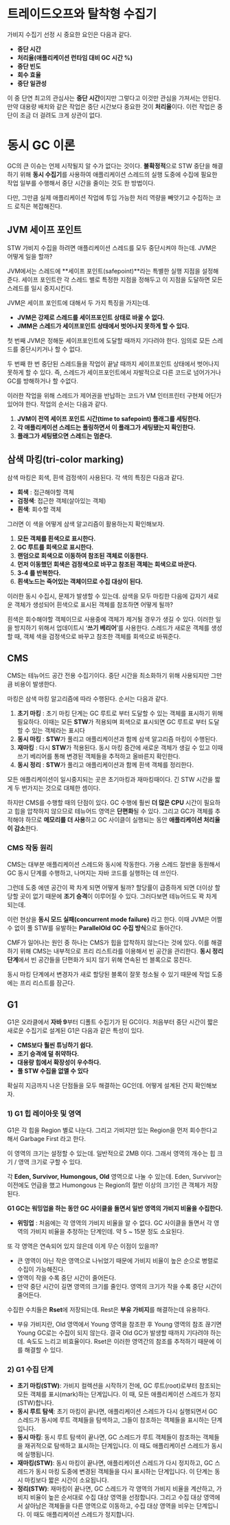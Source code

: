 # 트레이드오프와 탈착형 수집기

가비지 수집기 선정 시 중요한 요인은 다음과 같다.

- **중단 시간**
- **처리율(애플리케이션 런타임 대비 GC 시간 %)**
- **중단 빈도**
- **회수 효율**
- **중단 일관성**

이 중 단연 최고의 관심사는 **중단 시간**이지만 그렇다고 이것만 관심을 가져서는 안된다. 만약 대용량 배치와 같은 작업은 중단 시간보다 중요한 것이 **처리율**이다. 이런 작업은 중단이 조금 더 걸려도 크게 상관이 없다. 

# 동시 GC 이론

GC의 큰 이슈는 언제 시작될지 알 수가 없다는 것이다. **불확정적**으로 STW 중단을 해결하기 위해 **동시 수집기**를 사용하여 애플리케이션 스레드의 실행 도중에 수집에 필요한 작업 일부를 수행해서 중단 시간을 줄이는 것도 한 방법이다.

다만, 그만큼 실제 애플리케이션 작업에 투입 가능한 처리 역량을 빼앗기고 수집하는 코드 로직은 복잡해진다. 

## JVM 세이프 포인트

STW 가비지 수집을 하려면 애플리케이션 스레드를 모두 중단시켜야 하는데. JVM은 어떻게 일을 할까? 

JVM에서는 스레드에 **세이프 포인트(safepoint)**라는 특별한 실행 지점을 설정해준다. 세이프 포인트란 각 스레드 별로 특정한 지점을 정해두고 이 지점을 도달하면 모든 스레드를 일시 중지시킨다.

JVM은 세이프 포인트에 대해서 두 가지 특징을 가지는데. 

- **JVM은 강제로 스레드를 세이프포인트 상태로 바꿀 수 없다.**
- **JMM은 스레드가 세이프포인트 상태에서 벗어나지 못하게 할 수 있다.**

첫 번째 JVM은 정해둔 세이프포인트에 도달할 때까지 기다려야 한다. 임의로 모든 스레드를 중단시키거나 할 수 없다.

두 번째 한 번 중단된 스레드들을 작업이 끝날 때까지 세이프포인트 상태에서 벗어나지 못하게 할 수 있다. 즉, 스레드가 세이프포인트에서 자발적으로 다른 코드로 넘어가거나 GC를 방해하거나 할 수없다. 

이러한 작업을 위해 스레드가 제어권을 반납하는 코드가 VM 인터프린터 구현체 어딘가 있어야 한다. 작업의 순서는 다음과 같다.

1. **JVM이 전역 세이프 포인트 시간(time to safepoint) 플래그를 세팅한다.**
2. **각 애플리케이션 스레드는 폴링하면서 이 플래그가 세팅됐는지 확인한다.**
3. **플래그가 세팅됐으면 스레드는 멈춘다.**

## 삼색 마킹(tri-color marking)

삼색 마킹은 회색, 흰색 검정색이 사용된다. 각 색의 특징은 다음과 같다. 

- **회색** : 접근해야할 객체
- **검정색**: 접근한 객체(살아있는 객체)
- **흰색**: 회수할 객체

그러면 이 색을 어떻게 삼색 알고리즘이 활용하는지 확인해보자.

1. **모든 객체를 흰색으로 표시한다.**
2. **GC 루트를 회색으로 표시한다.**
3. **랜덤으로 회색으로 이동하여 참조된 객체로 이동한다.**
4. **먼저 이동했던 회색은 검정색으로 바꾸고 참조된 객체는 회색으로 바꾼다.**
5. **3-4 를 반복한다.**
6. **흰색노드는 죽어있는 객체이므로 수집 대상이 된다.** 

이러한 동시 수집시, 문제가 발생할 수 있는데. 삼색을 모두 마킹한 다음에 갑자기 새로운 객체가 생성되어 흰색으로 표시된 객체를 참조하면 어떻게 될까?

흰색은 회수해야할 객체이므로 사용중에 객체가 제거될 경우가 생길 수 있다. 이러한 일을 방지하기 위해서 업데이트시 ‘**쓰기 베리어**’를 사용한다. 스레드가 새로운 객체를 생성할 때, 객체 색을 검정색으로 바꾸고 참조한 객체를 회색으로 바꿔준다.

## CMS

CMS는 테뉴어드 공간 전용 수집기이다. 중단 시간을 최소화하기 위해 사용되지만 그만큼 비용이 발생한다. 

마킹은 삼색 마킹 알고리즘에 따라 수행된다. 순서는 다음과 같다.

1. **초기 마킹** : 초기 마킹 단계는 GC 루트로 부터 도달할 수 있는 객체를 표시하기 위해 필요하다. 이때는 모든 **STW**가 적용되며 회색으로 표시되면 GC 루트로 부터 도달할 수 있는 객체라는 표시다
2. **동시 마킹** : **STW**가 풀리고 애플리케이션과 함께 삼색 알고리즘 마킹이 수행된다. 
3. **재마킹** : 다시 **STW**가 적용된다. 동시 마킹 중간에 새로운 객체가 생길 수 있고 이때 쓰기 베리어를 통해 변경된 객체들을 추적하고 올바른지 확인한다.
4. **동시 정리** : **STW**가 풀리고 애플리케이션과 함께 흰색 객체를 정리한다.  

모든 애플리케이션이 일시중지되는 곳은 초기마킹과 재마킹때이다. 긴 STW 시간을 짧게 두 번가지는 것으로 대체한 셈이다.

하지만 CMS를 수행할 때의 단점이 있다. GC 수행에 훨씬 **더 많은 CPU** 시간이 필요하고 힙을 압착하지 않으므로 테뉴어드 영역은 **단편화**될 수 있다. 그리고 GC가 객체를 추적해야 하므로 **메모리를 더 사용**하고 GC 사이클이 실행되는 동안 **애플리케이션 처리율이 감소**한다.

### CMS 작동 원리

CMS는 대부분 애플리케이션 스레드와 동시에 작동한다. 가용 스레드 절반을 동원해서 GC 동시 단계를 수행하고, 나머지는 자바 코드를 실행하는 데 쓰인다.

그런데 도중 에덴 공간이 꽉 차게 되면 어떻게 될까? 할당률이 급증하게 되면 더이상 할당할 곳이 없기 때문에 **조기 승격**이 이루어질 수 있다. 그러다보면 테뉴어드도 꽉 차게 되는데. 

이런 현상을 **동시 모드 실패(concurrent mode failure)** 라고 한다. 이때 JVM은 어쩔 수 없이 풀 STW를 유발하는 **ParallelOld GC 수집 방식**으로 돌아간다.

CMF가 일어나는 원인 중 하나는 CMS가 힙을 압착하지 않는다는 것에 있다. 이를 해결하기 위해 CMS는 내부적으로 프리 리스트라를 이용해서 빈 공간을 관리한다. **동시 정리 단계**에서 빈 공간들을 단편화가 되지 않기 위해 연속된 빈 블록으로 뭉친다.

동시 마킹 단계에서 변경자가 새로 할당된 블록이 잘못 청소될 수 있기 때문에 작업 도중에는 프리 리스트를 잠근다.

## G1

G1은 오라클에서 **자바 9**부터 디폴트 수집기가 된 GC이다. 처음부터 중단 시간이 짧은 새로운 수집기로 설계된 G1은 다음과 같은 특성이 있다. 

- **CMS보다 훨씬 튜닝하기 쉽다.**
- **조기 승격에 덜 취약하다.**
- **대용량 힙에서 확장성이 우수하다.**
- **풀 STW 수집을 없앨 수 있다**

확실히 지금까지 나온 단점들을 모두 해결하는 GC인데. 어떻게 설계된 건지 확인해보자.

### 1) G1 힙 레이아웃 및 영역

G1은 각 힙을 Region 별로 나눈다. 그리고 가비지만 있는 Region을 먼저 회수한다고 해서 Garbage First 라고 한다.

이 영역의 크기는 설정할 수 있는데. 일반적으로 2MB 이다. 그래서 영역의 개수는 힙 크기 / 영역 크기로 구할 수 있다.

각 **Eden, Survivor, Humongous, Old** 영역으로 나눌 수 있는데. Eden, Survivor는 이전에도 언급을 했고 Humongous 는 Region의 절반 이상의 크기인 큰 객체가 저장된다. 

**G1 GC는 워밍업을 하는 동안 GC 사이클을 돌면서 일반 영역의 가비지 비율을 수집한다.**

- **위밍업** : 처음에는 각 영역의 가비지 비율을 알 수 없다. GC 사이클을 돌면서 각 영역의 가비지 비율을 추정하는 단계인데. 약 5 ~ 15분 정도 소요된다.

또 각 영역은 연속되어 있지 않은데 이게 무슨 이점이 있을까? 

- 큰 영역이 아닌 작은 영역으로 나뉘었기 때문에 가비지 비율이 높은 순으로 병렬로 수집이 가능해진다.
- 영역이 작을 수록 중단 시간이 줄어든다.
- 만약 중단 시간이 길면 영역의 크기를 줄인다. 영역의 크기가 작을 수록 중단 시간이 줄어든다.

수집한 수치들은 **Rset**에 저장되는데. Rest은 **부유 가비지**를 해결하는데 유용하다.

- 부유 가비지란, Old 영역에서 Young 영역을 참조한 후 Young 영역의 참조 끊기면 Young GC로는 수집이 되지 않는다. 결국 Old GC가 발생할 때까지 기다려야 하는데. 속도도 느리고 비효율이다. Rset은 이러한 영역간의 참조를 추적하기 때문에 이를 해결할 수 있다.

### 2) G1 수집 단계

- **초기 마킹(STW)**: 가비지 컬렉션을 시작하기 전에, GC 루트(root)로부터 참조되는 모든 객체를 표시(mark)하는 단계입니다. 이 때, 모든 애플리케이션 스레드가 정지(STW)합니다.
- **동시 루트 탐색**: 초기 마킹이 끝나면, 애플리케이션 스레드가 다시 실행되면서 GC 스레드가 동시에 루트 객체들을 탐색하고, 그들이 참조하는 객체들을 표시하는 단계입니다.
- **동시 마킹**: 동시 루트 탐색이 끝나면, GC 스레드가 루트 객체들이 참조하는 객체들을 재귀적으로 탐색하고 표시하는 단계입니다. 이 때도 애플리케이션 스레드가 동시에 실행됩니다.
- **재마킹(STW)**: 동시 마킹이 끝나면, 애플리케이션 스레드가 다시 정지하고, GC 스레드가 동시 마킹 도중에 변경된 객체들을 다시 표시하는 단계입니다. 이 단계는 동시 마킹보다 짧은 시간이 소요됩니다.
- **정리(STW)**: 재마킹이 끝나면, GC 스레드가 각 영역의 가비지 비율을 계산하고, 가비지 비율이 높은 순서대로 수집 대상 영역을 선정합니다. 그리고 수집 대상 영역에서 살아남은 객체들을 다른 영역으로 이동하고, 수집 대상 영역을 비우는 단계입니다. 이 때도 애플리케이션 스레드가 정지합니다.